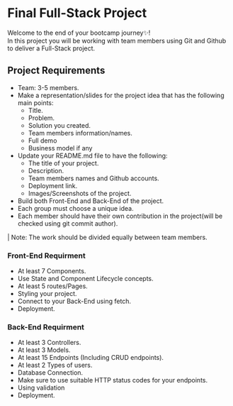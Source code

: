
# Final Full-Stack Project
Welcome to the end of your bootcamp journey✨! 
<br/>
In this project you will be working with team members using Git and Github to deliver a Full-Stack project.
<br/> 


## Project Requirements
- Team: 3-5 members. 
- Make a representation/slides for the project idea that has the following main points:
  - Title.
  - Problem. 
  - Solution you created.
  - Team members information/names.
  - Full demo
  - Business model if any
- Update your README.md file to have the following:
  - The title of your project.
  - Description.
  - Team members names and Github accounts.
  - Deployment link.
  - Images/Screenshots of the project.
- Build both Front-End and Back-End of the project.
- Each group must choose a unique idea.
- Each member should have their own contribution in the project(will be checked using git commit author).

| Note: The work should be divided equally between team members.

### Front-End Requirment
- At least 7 Components.
- Use State and Component Lifecycle concepts.
- At least 5 routes/Pages. 
- Styling your project.
- Connect to your Back-End using fetch.
- Deployment.

### Back-End Requirment
- At least 3 Controllers.
- At least 3 Models.
- At least 15 Endpoints (Including CRUD endpoints).
- At least 2 Types of users.
- Database Connection.
- Make sure to use suitable HTTP status codes for your endpoints.
- Using validation
- Deployment.
